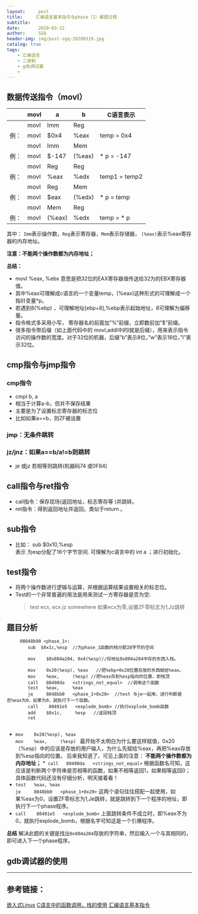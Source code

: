 ```yaml
---
layout:     post
title:     汇编语言基本指令与phase（1）解题过程
subtitle:   
date:       2020-03-22
author:     SGQ
header-img: img/post-sgq-20200319.jpg
catalog: true
tags:
    - 汇编语言
    - 二进制
    - gdb调试器
    - 
---
```



##  数据传送指令（movl）


|     |   movl | a    |  b|  C语言表示   |
| --- | --- | --- | --- | --- |
|     | movl    |  Imm   |  Reg   |     |
| 例：    |   movl  |  $0x4   |   %eax  |  temp = 0x4   |
|     |  movl    | Imm    |    Mem     |     |
|    例：  |  movl    |    $-147  |   (%eax)  | * p = -147   |
|     |  movl     |   Reg   |    Reg     |     |
|   例：   |   movl   |  %eax   |  %edx   |   temp1 = temp2  |
|     |   movl   |    Reg  |   Mem   |     |
|   例：   |  movl    |  $eax   |  (%edx)   |  * p = temp   |
|     |   movl   |   Mem   |    Reg  |     |
|    例：  |    movl  |   (%eax)   | %edx     |   temp = * p  |

  

其中：
`Imm`表示操作数，`Reg`表示寄存器，`Mem`表示存储器，
 `(%eax)`表示%eax寄存器的内存地址。

**注意：不能两个操作数都为内存地址；**

**总结：**

* movl     %eax,     %ebx       意思是把32位的EAX寄存器值传送给32为的EBX寄存器值。<br>
* 其中%eax可理解成c语言的一个变量temp，(%eax)这种形式的可理解成一个指针变量*p。<br>
* 若遇到8(%ebp) ，可理解地址[ebp+8],%ebp表示起始地址，8可理解为偏移量。<br>
* 指令格式多采用小写， 寄存器名的前面加”%”前缀，立即数前加”$”前缀。<br>
* 很多指令带后缀（如上面代码中的 movl,addl中的l就是后缀），用来表示指令访问的操作数的宽度。对于32位的机器，后缀”b”表示8位，”w”表示16位，”l”表示32位。<br>

## cmp指令与jmp指令

### cmp指令
* cmpl b, a
* 相当于计算a-b，但并不保存结果
* 主要是为了设置标志寄存器的标志位
* 比如如果a==b，则ZF被设置

### jmp：无条件跳转

### jz/jnz：如果a==b/a!=b则跳转
* je 或jz 若相等则跳转(机器码74 或0F84)

## call指令与ret指令
* call指令：保存现场(返回地址，标志寄存等 )并跳转。
* ret指令：得到返回地址并返回。类似于return 。
## sub指令
* 比如： sub     $0x10,%esp  <br>表示 为esp分配了16个字节空间. 可理解为c语言中的 int a ；进行初始化。
## test指令
* 将两个操作数进行逻辑与运算，并根据运算结果设置相关的标志位。
* Test的一个非常普遍的用法是用来测试一方寄存器是否为空:
   >test ecx, ecx
   >jz somewhere
   如果ecx为零,设置ZF零标志为1,Jz跳转

## 题目分析
```x86asm
     08048b90 <phase_1>: 
        sub  $0x1c,%esp  //为phase_1函数的栈分配28字节的空间

        mov    $0x804a204, 0x4(%esp)//将地址0x804a204中存的东西入栈。
		
        mov    0x20(%esp), %eax   //把%ebp+0x20位置存放的东西赋给%eax。
        mov    %eax,     (%esp) //把%eax存到%esp指向的位置，即栈顶
     	call   80490da   <strings_not_equal>  //调用这个函数
        test   %eax,     %eax        
        je     8048bb0   <phase_1+0x20>  //test 与je一起用，进行判断是否%eax为0，如果为0，就执行下一个函数。
      	call    80491e5   <explode_bomb> //执行explode_bomb函数
        add    $0x1c,     %esp   //返回栈顶
        ret        
		
```
* ` mov    0x20(%esp), %eax `  <br> `mov    %eax,     (%esp) `
最开始不太明白为什么要这样赋值，0x20（%esp）中的应该是存放的用户输入，为什么先赋给%eax，再把%eax存放到%esp指向的位置。 后来我知道了，可见上面的注意：
**不能两个操作数都为内存地址；**
*` call   80490da   <strings_not_equal>`
根据函数名可知，这应该是判断两个字符串是否相等的函数，如果不相等返回1，如果相等返回0；具体函数代码还没有仔细分析，明天接着看！
* `test   %eax, %eax `       
    `je     8048bb0   <phase_1+0x20>`
	这两个语句往往搭配一起使用，如果%eax为0，设置ZF零标志为1,Je跳转，就是跳转到下一个程序的地址，即执行下一个phase程序。
* `call    80491e5   <explode_bomb>`
上面跳转条件不成立时，即%eax不为0，就执行explode_bomb，根据名字可知这是一个引爆程序。

**总结**
解决此题的关键是找出`0x804a204`存放的字符串，然后输入一个与其相同的，即可进入下一个phase程序。

## gdb调试器的使用



***
## 参考链接：

[嵌入式Linux](http://read.pudn.com/downloads353/sourcecode/unix_linux/1539793/embedded_linux_c.pdf)
[C语言中的函数调用，栈的使用](https://blog.csdn.net/u011433762/article/details/49761251)
[汇编语言基本指令](https://blog.csdn.net/wangbaochu/article/details/41850779)